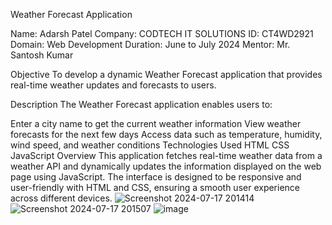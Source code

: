Weather Forecast Application

Name: Adarsh Patel
Company: CODTECH IT SOLUTIONS
ID: CT4WD2921
Domain: Web Development
Duration: June to July 2024
Mentor: Mr. Santosh Kumar

Objective
To develop a dynamic Weather Forecast application that provides real-time weather updates and forecasts to users.

Description
The Weather Forecast application enables users to:

Enter a city name to get the current weather information
View weather forecasts for the next few days
Access data such as temperature, humidity, wind speed, and weather conditions
Technologies Used
HTML
CSS
JavaScript
Overview
This application fetches real-time weather data from a weather API and dynamically updates the information displayed on the web page using JavaScript. The interface is designed to be responsive and user-friendly with HTML and CSS, ensuring a smooth user experience across different devices.
![Screenshot 2024-07-17 201414](https://github.com/user-attachments/assets/b0e9cc27-5246-4e23-ac4b-1d2dfbc7931d)
![Screenshot 2024-07-17 201507](https://github.com/user-attachments/assets/f036aa80-cc72-43cd-a5bc-9f88827e9187)
![image](https://github.com/user-attachments/assets/19e54241-9039-473e-9cbb-abeaa6267905)



